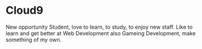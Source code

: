 # Cloud9
New opportunity
Student, love to learn, to study, to enjoy new staff. Like to learn and get better at Web Development also Gameing Development, make something of my own.
